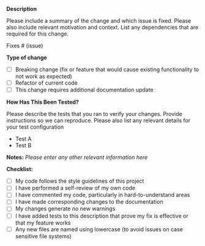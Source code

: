**Description**

Please include a summary of the change and which issue is fixed. Please also include relevant motivation and context. List any dependencies that are required for this change.

Fixes # (issue)

**Type of change**

- [ ] Breaking change (fix or feature that would cause existing functionality to not work as expected)
- [ ] Refactor of current code
- [ ] This change requires additional documentation update

**How Has This Been Tested?**

Please describe the tests that you ran to verify your changes. Provide instructions so we can reproduce. Please also list any relevant details for your test configuration

- Test A
- Test B

**Notes:**
_Please enter any other relevant information here_

**Checklist:**

- [ ] My code follows the style guidelines of this project
- [ ] I have performed a self-review of my own code
- [ ] I have commented my code, particularly in hard-to-understand areas
- [ ] I have made corresponding changes to the documentation
- [ ] My changes generate no new warnings
- [ ] I have added tests to this description that prove my fix is effective or that my feature works
- [ ] Any new files are named using lowercase (to avoid issues on case sensitive file systems)